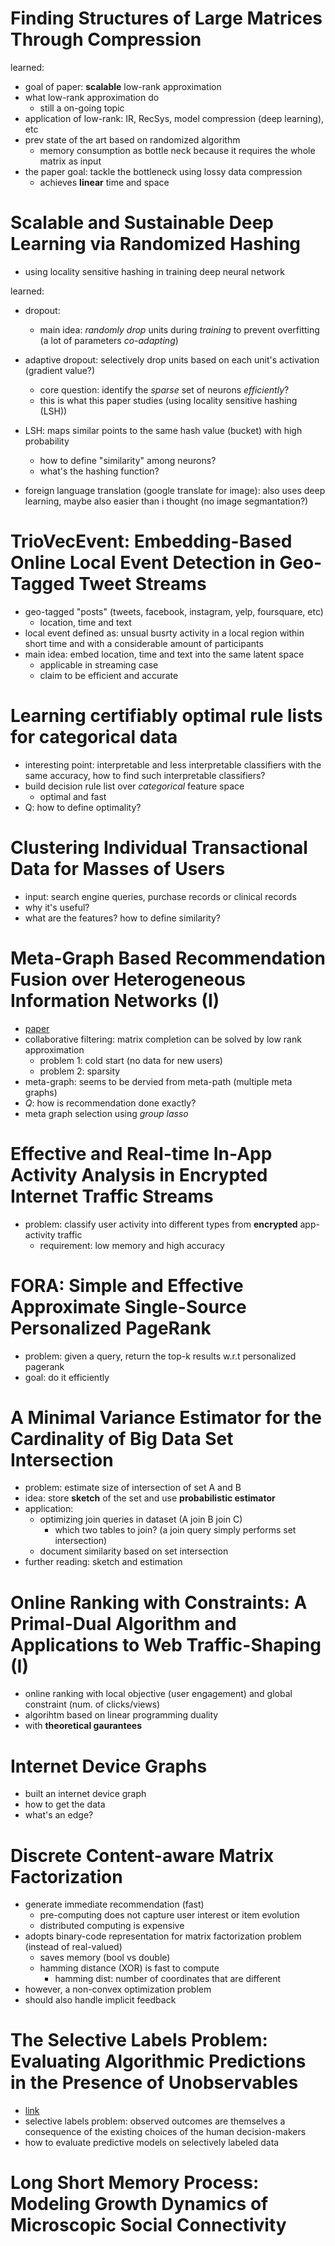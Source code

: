 # Finding Structures of Large Matrices Through Compression


learned:

- goal of paper: **scalable** low-rank approximation
- what low-rank approximation do
  - still a on-going topic
- application of low-rank: IR, RecSys, model compression (deep learning), etc
- prev state of the art based on randomized algorithm
  - memory consumption as bottle neck because it requires the whole matrix as input
- the paper goal: tackle the bottleneck using lossy data compression
  - achieves **linear** time and space


# Scalable and Sustainable Deep Learning via Randomized Hashing

- using locality sensitive hashing in training deep neural network

learned:

- dropout:
  - main idea: *randomly drop* units during *training* to prevent overfitting (a lot of parameters *co-adapting*)
- adaptive dropout: selectively drop units based on each unit's activation (gradient value?)
  - core question: identify the *sparse* set of neurons *efficiently*? 
  - this is what this paper studies (using locality sensitive hashing (LSH))
- LSH: maps similar points to the same hash value (bucket) with high probability
  - how to define "similarity" among neurons?
  - what's the hashing function?

- foreign language translation (google translate for image): also uses deep learning, maybe also easier than i thought (no image segmantation?)


# TrioVecEvent: Embedding-Based Online Local Event Detection in Geo-Tagged Tweet Streams

- geo-tagged "posts" (tweets, facebook, instagram, yelp, foursquare, etc)
  - location, time and text
- local event defined as: unsual busrty activity in a local region within short time and with a considerable amount of participants
- main idea: embed location, time and text into the same latent space
  - applicable in streaming case
  - claim to be efficient and accurate 

# Learning certifiably optimal rule lists for categorical data

- interesting point: interpretable and less interpretable classifiers with the same accuracy, how to find such interpretable classifiers?
- build decision rule list over *categorical* feature space
  - optimal and fast
- Q: how to define optimality?

# Clustering Individual Transactional Data for Masses of Users

- input: search engine queries, purchase records or clinical records
- why it's useful?
- what are the features? how to define similarity?

# Meta-Graph Based Recommendation Fusion over Heterogeneous Information Networks (**I**)

- [paper](http://www.cse.ust.hk/~qyaoaa/papers/kdd2017paper.pdf)
- collaborative filtering: matrix completion can be solved by low rank approximation
  - problem 1: cold start (no data for new users)
  - problem 2: sparsity
- meta-graph: seems to be dervied from meta-path (multiple meta graphs)
- *Q*: how is recommendation done exactly?
- meta graph selection using *group lasso*


# Effective and Real-time In-App Activity Analysis in Encrypted Internet Traffic Streams

- problem: classify user activity into different types from **encrypted** app-activity traffic
  - requirement: low memory and high accuracy

# FORA: Simple and Effective Approximate Single-Source Personalized PageRank

- problem: given a query, return the top-k results w.r.t personalized pagerank
- goal: do it efficiently

# A Minimal Variance Estimator for the Cardinality of Big Data Set Intersection

- problem: estimate size of intersection of set A and B
- idea: store **sketch** of the set and use **probabilistic estimator**
- application: 
  - optimizing join queries in dataset (A join B join C)
     - which two tables to join? (a join query simply performs set intersection)
  - document similarity based on set intersection
- further reading: sketch and estimation

# Online Ranking with Constraints: A Primal-Dual Algorithm and Applications to Web Traffic-Shaping (**I**)

- online ranking with local objective (user engagement) and global constraint (num. of clicks/views)
- algorihtm based on linear programming duality 
- with **theoretical gaurantees**

# Internet Device Graphs

- built an internet device graph
- how to get the data
- what's an edge?


# Discrete Content-aware Matrix Factorization

- generate immediate recommendation (fast)
  - pre-computing does not capture user interest or item evolution
  - distributed computing is expensive
- adopts binary-code representation for matrix factorization problem (instead of real-valued)
  - saves memory (bool vs double)
  - hamming distance (XOR) is fast to compute
    - hamming dist: number of coordinates that are different
- however, a non-convex optimization problem
- should also handle implicit feedback

# The Selective Labels Problem: Evaluating Algorithmic Predictions in the Presence of Unobservables

- [link](https://cs.stanford.edu/people/jure/pubs/contraction-kdd17.pdf)
- selective labels problem: observed outcomes are themselves a consequence of the existing choices of the human decision-makers
- how to evaluate predictive models on selectively labeled data


# Long Short Memory Process: Modeling Growth Dynamics of Microscopic Social Connectivity